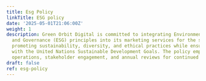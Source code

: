 ```yaml
---
title: Esg Policy
linkTitle: ESG policy
date: '2025-05-01T21:06:00Z'
weight: 1
description: Green Orbit Digital is committed to integrating Environmental, Social,
  and Governance (ESG) principles into its marketing services for the space industry,
  promoting sustainability, diversity, and ethical practices while ensuring alignment
  with the United Nations Sustainable Development Goals. The policy emphasizes responsible
  operations, stakeholder engagement, and annual reviews for continued effectiveness.
draft: false
ref: esg-policy
---
```


